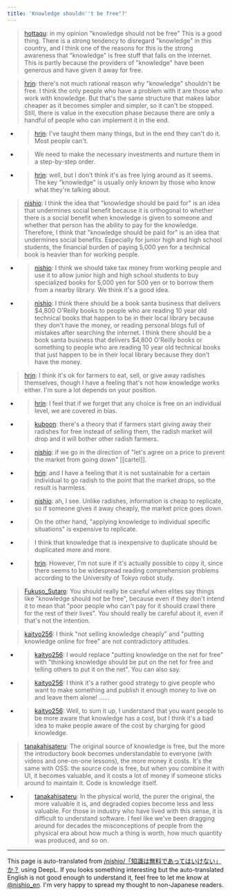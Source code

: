 ```yaml
---
title: 'Knowledge shouldn''t be free"?'
---
```


> [hottaqu](https://web.archive.org/web/20211019213408/https://twitter.com/hottaqu/status/1450575972642684930): in my opinion "knowledge should not be free" This is a good thing. There is a strong tendency to disregard "knowledge" in this country, and I think one of the reasons for this is the strong awareness that "knowledge" is free stuff that falls on the internet. This is partly because the providers of "knowledge" have been generous and have given it away for free.

> [hrjn](https://twitter.com/hrjn/status/1452801687790317572): there's not much rational reason why "knowledge" shouldn't be free. I think the only people who have a problem with it are those who work with knowledge.
> But that's the same structure that makes labor cheaper as it becomes simpler and simpler, so it can't be stopped.
> Still, there is value in the execution phase because there are only a handful of people who can implement it in the end.
- > [hrjn](https://twitter.com/hrjn/status/1452802429477548033): I've taught them many things, but in the end they can't do it. Most people can't.
- > We need to make the necessary investments and nurture them in a step-by-step order.
- > [hrjn](https://twitter.com/hrjn/status/1452804077067247620): well, but I don't think it's as free lying around as it seems. The key "knowledge" is usually only known by those who know what they're talking about.

> [nishio](https://twitter.com/nishio/status/1452832349658304514): I think the idea that "knowledge should be paid for" is an idea that undermines social benefit because it is orthogonal to whether there is a social benefit when knowledge is given to someone and whether that person has the ability to pay for the knowledge. Therefore, I think that "knowledge should be paid for" is an idea that undermines social benefits.
> Especially for junior high and high school students, the financial burden of paying 5,000 yen for a technical book is heavier than for working people.
- > [nishio](https://twitter.com/nishio/status/1452833122454675461): I think we should take tax money from working people and use it to allow junior high and high school students to buy specialized books for 5,000 yen for 500 yen or to borrow them from a nearby library. We think it's a good idea.
- > [nishio](https://twitter.com/nishio/status/1452833938821423110): I think there should be a book santa business that delivers $4,800 O'Reilly books to people who are reading 10 year old technical books that happen to be in their local library because they don't have the money, or reading personal blogs full of mistakes after searching the internet. I think there should be a book santa business that delivers $4,800 O'Reilly books or something to people who are reading 10 year old technical books that just happen to be in their local library because they don't have the money.

> [hrjn](https://twitter.com/hrjn/status/1452837742757351425): I think it's ok for farmers to eat, sell, or give away radishes themselves, though I have a feeling that's not how knowledge works either.
> I'm sure a lot depends on your position.
- > [hrjn](https://twitter.com/hrjn/status/1452838420640796672): I feel that if we forget that any choice is free on an individual level, we are covered in bias.
- > [kuboon](https://twitter.com/kuboon/status/1452846050528485382): there's a theory that if farmers start giving away their radishes for free instead of selling them, the radish market will drop and it will bother other radish farmers.
- > [nishio](https://twitter.com/nishio/status/1452847055190179843): if we go in the direction of "let's agree on a price to prevent the market from going down" [[cartel]].
- > [hrjn](https://twitter.com/hrjn/status/1452848258682810368): and I have a feeling that it is not sustainable for a certain individual to go radish to the point that the market drops, so the result is harmless.
- > [nishio](https://twitter.com/nishio/status/1452850886405853193): ah, I see. Unlike radishes, information is cheap to replicate, so if someone gives it away cheaply, the market price goes down.
- > On the other hand, "applying knowledge to individual specific situations" is expensive to replicate.
- > I think that knowledge that is inexpensive to duplicate should be duplicated more and more.
- > [hrjn](https://twitter.com/hrjn/status/1452852591038124034): However, I'm not sure if it's actually possible to copy it, since there seems to be widespread reading comprehension problems according to the University of Tokyo robot study.

> [Fukuso_Sutaro](https://twitter.com/Fukuso_Sutaro/status/1452953383510233089): You should really be careful when elites say things like "knowledge should not be free", because even if they don't intend it to mean that "poor people who can't pay for it should crawl there for the rest of their lives". You should really be careful about it, even if that's not the intention.

> [kaityo256](https://twitter.com/kaityo256/status/1452977318868123651): I think "not selling knowledge cheaply" and "putting knowledge online for free" are not contradictory attitudes.
- > [kaityo256](https://twitter.com/kaityo256/status/1453005931084660747): I would replace "putting knowledge on the net for free" with "thinking knowledge should be put on the net for free and telling others to put it on the net". You can also say.
- > [kaityo256](https://twitter.com/kaityo256/status/1453017567316963337): I think it's a rather good strategy to give people who want to make something and publish it enough money to live on and leave them alone! ......
- > [kaityo256](https://twitter.com/kaityo256/status/1453023982362378241): Well, to sum it up, I understand that you want people to be more aware that knowledge has a cost, but I think it's a bad idea to make people aware of the cost by charging for good knowledge.

> [tanakahisateru](https://twitter.com/tanakahisateru/status/1453028754524049411): The original source of knowledge is free, but the more the introductory book becomes understandable to everyone (with videos and one-on-one lessons), the more money it costs. It's the same with OSS: the source code is free, but when you combine it with UI, it becomes valuable, and it costs a lot of money if someone sticks around to maintain it. Code is knowledge itself.
- > [tanakahisateru](https://twitter.com/tanakahisateru/status/1453030662823288834): In the physical world, the purer the original, the more valuable it is, and degraded copies become less and less valuable. For those in industry who have lived with this sense, it is difficult to understand software. I feel like we've been dragging around for decades the misconceptions of people from the physical era about how much a thing is worth, how much quantity was produced, and so on.
---
This page is auto-translated from [/nishio/「知識は無料であってはいけない」か？](https://scrapbox.io/nishio/「知識は無料であってはいけない」か？) using DeepL. If you looks something interesting but the auto-translated English is not good enough to understand it, feel free to let me know at [@nishio_en](https://twitter.com/nishio_en). I'm very happy to spread my thought to non-Japanese readers.